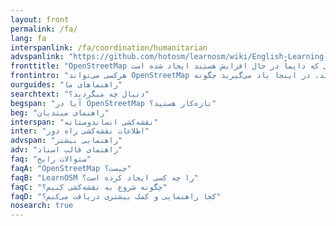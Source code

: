 ```yaml
---
layout: front
permalink: /fa/
lang: fa
interspanlink: /fa/coordination/humanitarian
advspanlink: "https://github.com/hotosm/learnosm/wiki/English-Learning-Guides/"
fronttitle: "OpenStreetMap یک نقشه جاده‌ای از دنیاست که توسط جامعه نقشه‌کش‌هایی که داپماْ در حال افزایش هستند ایجاد شده است."
frontintro: "هرکسی می‌تواند OpenStreetMap را ویرایش کند. در اینجا یاد می‌گیرید چگونه LearnOSM راهنماهای قابل فهم و گام به گامی برای شروع به استفاده و مشارکت و کاربرد داده‌های OpenStreetMap را به شما اراپه می‌دهد. اگر به راه‌اندازی کارگاه آموزشی OpenStreetMap علاقمند هستید قسمت منابع آموزش‌دهندگان LearnOSM را مشاهده کنید."
ourguides: "راهنماهای ما"
searchtext: "دنبال چه میگردید؟"
begspan: "آیا در OpenStreetMap تازه‌کار هستید؟"
beg: "راهنمای مبتدیان"
interspan: "نقشه‌کشی انساندوستانه"
inter: "اطلاعات نقشه‌کشی راه دور"
advspan: "راهنمایی بیشتر"
adv: "راهنمای قالب اسناد"
faq: "سئوالات رایج"
faqA: "OpenStreetMap چیست؟"
faqB: "LearnOSM را چه کسی ایجاد کرده است؟"
faqC: "چگونه شروع به نقشه‌کشی کنیم؟"
faqD: "کجا راهنمایی و کمک بیشتری دریافت می‌کنم؟"
nosearch: true
---
```

